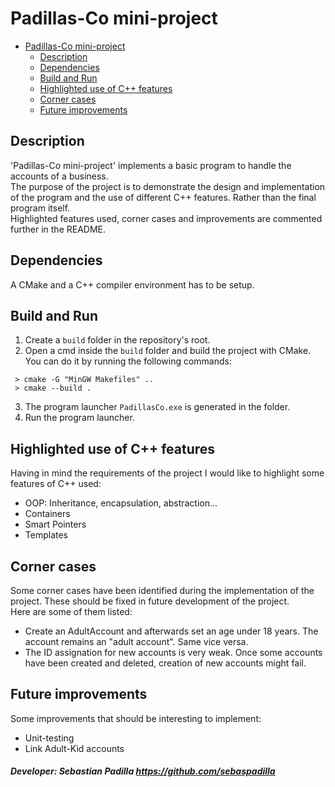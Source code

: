 # Padillas-Co mini-project

- [Padillas-Co mini-project](#padillas-co-mini-project)
  * [Description](#description)
  * [Dependencies](#dependencies)
  * [Build and Run](#build-and-run)
  * [Highlighted use of C++ features](#highlighted-use-of-c-features)
  * [Corner cases](#corner-cases)
  * [Future improvements](#future-improvements)

## Description
'Padillas-Co mini-project' implements a basic program to handle the accounts of a business.  
The purpose of the project is to demonstrate the design and implementation of the program and the use of different C++ features. Rather than the final program itself.  
Highlighted features used, corner cases and improvements are commented further in the README.

## Dependencies
A CMake and a C++ compiler environment has to be setup.

## Build and Run
1. Create a `build` folder in the repository's root.
2. Open a cmd inside the `build` folder and build the project with CMake. You can do it by running the following commands:
```
 > cmake -G "MinGW Makefiles" ..
 > cmake --build .
```
3. The program launcher `PadillasCo.exe` is generated in the folder.
4. Run the program launcher.

## Highlighted use of C++ features
Having in mind the requirements of the project I would like to highlight some features of C++ used:
- OOP: Inheritance, encapsulation, abstraction...
- Containers
- Smart Pointers
- Templates

## Corner cases
Some corner cases have been identified during the implementation of the project. These should be fixed in future development of the project.  
Here are some of them listed:
- Create an AdultAccount and afterwards set an age under 18 years. The account remains an "adult account". Same vice versa.
- The ID assignation for new accounts is very weak. Once some accounts have been created and deleted, creation of new accounts might fail.

## Future improvements
Some improvements that should be interesting to implement:
- Unit-testing
- Link Adult-Kid accounts 
    
    
#### *Developer: Sebastian Padilla https://github.com/sebaspadilla*
